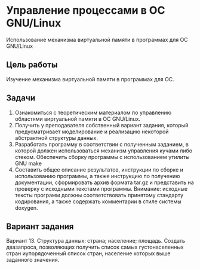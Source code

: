 # Управление процессами в ОС GNU/Linux

Использование механизма виртуальной памяти в программах для ОС GNU/Linux

## Цель работы

Изучение механизма виртуальной памяти в программах для ОС.

## Задачи

1. Ознакомиться с теоретическим материалом по управлению областями виртуальной памяти в ОС GNU/Linux.
2. Получить у преподавателя собственный вариант задания, который предусматривает моделирование и реализацию некоторой абстрактной структуры данных.
3. Разработать программу в соответствии с полученным заданием, в которой должен использоваться механизм управления кучами либо стеком. Обеспечить сборку программы с использованием утилиты GNU make
4. Составить общее описание результатов, инструкции по сборке и использованию программы, а также инструкцию по получению документации, сформировать архив формата tar.gz и представить на проверку с исходными текстами программы. Внимание: исходные тексты программ должны соответствовать принятому стандарту кодирования, а также содержать комментарии в стиле системы doxygen.

## Вариант задания

Вариант 13. Структура данных: страна; население; площадь. Создать двазапроса,   позволяющих   получить   список   самых   густонаселенных   стран   иупорядоченный список стран, население которых выше заданного значения.
